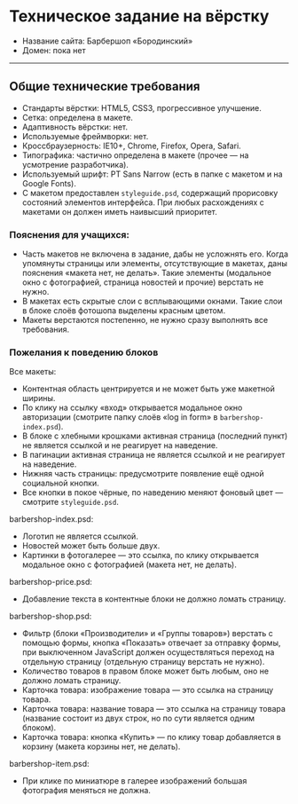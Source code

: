 ﻿# Техническое задание на вёрстку

* Название сайта: Барбершоп «Бородинский»
* Домен: пока нет

---

## Общие технические требования

- Стандарты вёрстки: HTML5, CSS3, прогрессивное улучшение.
- Сетка: определена в макете.
- Адаптивность вёрстки: нет.
- Используемые фреймворки: нет.
- Кроссбраузерность: IE10+, Chrome, Firefox, Opera, Safari.
- Типографика: частично определена в макете (прочее — на усмотрение разработчика).
- Используемый шрифт: PT Sans Narrow (есть в папке с макетом и на Google Fonts).
- С макетом предоставлен `styleguide.psd`, содержащий прорисовку состояний элементов интерфейса. При любых расхождениях с макетами он должен иметь наивысший приоритет.

### Пояснения для учащихся:

- Часть макетов не включена в задание, дабы не усложнять его. Когда упомянуты страницы или элементы, отсутствующие в макетах, даны пояснения «макета нет, не делать». Такие элементы (модальное окно с фотографией, страница новостей и прочие) верстать не нужно.
- В макетах есть скрытые слои с всплывающими окнами. Такие слои в блоке слоёв фотошопа выделены красным цветом.
- Макеты верстаются постепенно, не нужно сразу выполнять все требования.

### Пожелания к поведению блоков

Все макеты:

- Контентная область центрируется и не может быть уже макетной ширины.
- По клику на ссылку «вход» открывается модальное окно авторизации (смотрите папку слоёв «log in form» в `barbershop-index.psd`).
- В блоке с хлебными крошками активная страница (последний пункт) не является ссылкой и не реагирует на наведение.
- В пагинации активная страница не является ссылкой и не реагирует на наведение.
- Нижняя часть страницы: предусмотрите появление ещё одной социальной кнопки.
- Все кнопки в покое чёрные, по наведению меняют фоновый цвет — смотрите `styleguide.psd`.

barbershop-index.psd:

- Логотип не является ссылкой.
- Новостей может быть больше двух.
- Картинки в фотогалерее — это ссылка, по клику открывается модальное окно с фотографией (макета нет, не делать).

barbershop-price.psd:

- Добавление текста в контентные блоки не должно ломать страницу.

barbershop-shop.psd:

- Фильтр (блоки «Производители» и «Группы товаров») верстать с помощью формы, кнопка «Показать» отвечает за отправку формы, при выключенном JavaScript должен осуществляться переход на отдельную страницу (отдельную страницу верстать не нужно).
- Количество товаров в правом блоке может быть любым, оно не должно ломать страницу.
- Карточка товара: изображение товара — это ссылка на страницу товара.
- Карточка товара: название товара — это ссылка на страницу товара (название состоит из двух строк, но по сути является одним блоком).
- Карточка товара: кнопка «Купить» — по клику товар добавляется в корзину (макета корзины нет, не делать).

barbershop-item.psd:

- При клике по миниатюре в галерее изображений большая фотография меняться не должна.
